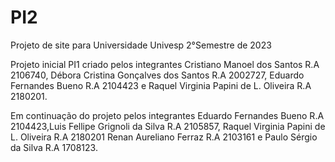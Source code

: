 # PI2
Projeto de site para Universidade Univesp 2°Semestre de 2023

Projeto inicial PI1 criado pelos integrantes Cristiano Manoel dos Santos R.A 2106740, Débora Cristina Gonçalves dos Santos
R.A 2002727, Eduardo Fernandes Bueno R.A 2104423 e Raquel Virginia Papini de L. Oliveira R.A 2180201.

Em continuação do projeto pelos integrantes Eduardo Fernandes Bueno R.A 2104423,Luis Fellipe Grignoli da Silva R.A 2105857, Raquel Virginia Papini de L. Oliveira R.A 2180201
Renan Aureliano Ferraz R.A 2103161 e Paulo Sérgio da Silva R.A 1708123.
